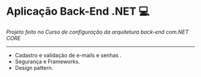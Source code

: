 # Aplicação Back-End .NET :computer:

*Projeto feito no Curso de configuração da arquitetura back-end com.NET CORE*



------

- Cadastro e validação de e-mails e senhas .
- Segurança e Frameworks.
- Design pattern.